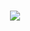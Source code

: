 <h2 align="center">
  <br>
  <br>
  <a href="https://discord.com/users/847363776961314817"><img align="center" src="https://lanyard.cnrad.dev/api/847363776961314817?bg=23283d&borderRadius=8px"/> 
</a>
</h2>
